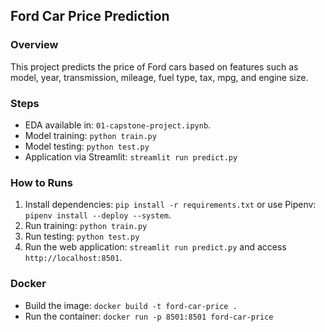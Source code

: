 ## Ford Car Price Prediction

### Overview
This project predicts the price of Ford cars based on features such as model, year, transmission, mileage, fuel type, tax, mpg, and engine size.

### Steps
- EDA available in: `01-capstone-project.ipynb`.
- Model training: `python train.py`
- Model testing: `python test.py`
- Application via Streamlit: `streamlit run predict.py`

### How to Runs
1. Install dependencies: `pip install -r requirements.txt` or use Pipenv: `pipenv install --deploy --system`.
2. Run training: `python train.py`
3. Run testing: `python test.py`
4. Run the web application: `streamlit run predict.py` and access `http://localhost:8501`.

### Docker
- Build the image: `docker build -t ford-car-price .`
- Run the container: `docker run -p 8501:8501 ford-car-price`
